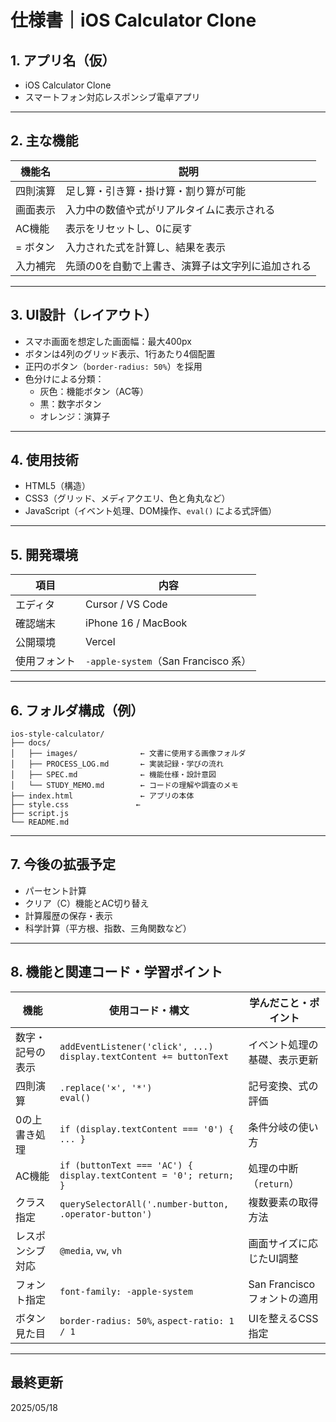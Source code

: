 # 仕様書｜iOS Calculator Clone

## 1. アプリ名（仮）
- iOS Calculator Clone
- スマートフォン対応レスポンシブ電卓アプリ

---

## 2. 主な機能

| 機能名 | 説明 |
|--------|------|
| 四則演算 | 足し算・引き算・掛け算・割り算が可能 |
| 画面表示 | 入力中の数値や式がリアルタイムに表示される |
| AC機能 | 表示をリセットし、0に戻す |
| = ボタン | 入力された式を計算し、結果を表示 |
| 入力補完 | 先頭の0を自動で上書き、演算子は文字列に追加される |

---

## 3. UI設計（レイアウト）

- スマホ画面を想定した画面幅：最大400px
- ボタンは4列のグリッド表示、1行あたり4個配置
- 正円のボタン（`border-radius: 50%`）を採用
- 色分けによる分類：
  - 灰色：機能ボタン（AC等）
  - 黒：数字ボタン
  - オレンジ：演算子

---

## 4. 使用技術

- HTML5（構造）
- CSS3（グリッド、メディアクエリ、色と角丸など）
- JavaScript（イベント処理、DOM操作、`eval()` による式評価）

---

## 5. 開発環境

| 項目 | 内容 |
|------|------|
| エディタ | Cursor / VS Code |
| 確認端末 | iPhone 16 / MacBook |
| 公開環境 | Vercel |
| 使用フォント | `-apple-system`（San Francisco 系） |

---

## 6. フォルダ構成（例）

```
ios-style-calculator/
├── docs/
│   ├── images/              ← 文書に使用する画像フォルダ
│   ├── PROCESS_LOG.md       ← 実装記録・学びの流れ
│   ├── SPEC.md              ← 機能仕様・設計意図
│   └── STUDY_MEMO.md        ← コードの理解や調査のメモ
├── index.html               ← アプリの本体
├── style.css               ←
├── script.js
└── README.md 

```

---

## 7. 今後の拡張予定

- パーセント計算
- クリア（C）機能とAC切り替え
- 計算履歴の保存・表示
- 科学計算（平方根、指数、三角関数など）

---

## 8. 機能と関連コード・学習ポイント

| 機能 | 使用コード・構文 | 学んだこと・ポイント |
|------|------------------|------------------------|
| 数字・記号の表示 | `addEventListener('click', ...)`<br>`display.textContent += buttonText` | イベント処理の基礎、表示更新 |
| 四則演算 | `.replace('×', '*')`<br>`eval()` | 記号変換、式の評価 |
| 0の上書き処理 | `if (display.textContent === '0') { ... }` | 条件分岐の使い方 |
| AC機能 | `if (buttonText === 'AC') { display.textContent = '0'; return; }` | 処理の中断（`return`） |
| クラス指定 | `querySelectorAll('.number-button, .operator-button')` | 複数要素の取得方法 |
| レスポンシブ対応 | `@media`, `vw`, `vh` | 画面サイズに応じたUI調整 |
| フォント指定 | `font-family: -apple-system` | San Francisco フォントの適用 |
| ボタン見た目 | `border-radius: 50%`, `aspect-ratio: 1 / 1` | UIを整えるCSS指定 |

---

## 最終更新
2025/05/18
